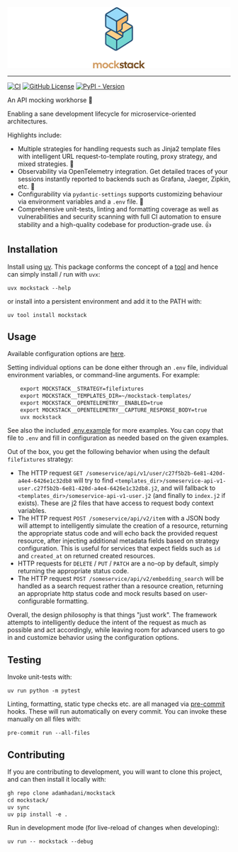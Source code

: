 ![mockstack logo](https://github.com/adamhadani/mockstack/raw/main/docs/assets/mockstack.png)

--------------------------------------------------------------------------------


[![CI](https://github.com/adamhadani/mockstack/actions/workflows/ci.yml/badge.svg)](https://github.com/adamhadani/mockstack/actions/workflows/ci.yml)
[![GitHub License](https://img.shields.io/github/license/adamhadani/mockstack)](https://github.com/adamhadani/mockstack/blob/main/LICENSE)
[![PyPI - Version](https://img.shields.io/pypi/v/mockstack)](https://pypi.org/project/mockstack/)

An API mocking workhorse :racehorse:

Enabling a sane development lifecycle for microservice-oriented architectures.

Highlights include:

* Multiple strategies for handling requests such as Jinja2 template files with intelligent URL request-to-template routing, proxy strategy, and mixed strategies. :game_die:
* Observability via OpenTelemetry integration. Get detailed traces of your sessions instantly reported to backends such as Grafana, Jaeger, Zipkin, etc. :eyes:
* Configurability via `pydantic-settings` supports customizing behaviour via environment variables and a `.env` file. :flags:
* Comprehensive unit-tests, linting and formatting coverage as well as vulnerabilities and security scanning with full CI automation to ensure stability and a high-quality codebase for production-grade use. :+1:


## Installation

Install using [uv](https://docs.astral.sh/uv/). This package conforms the concept of a [tool](https://docs.astral.sh/uv/concepts/tools/) and hence can simply install / run with `uvx`:

    uvx mockstack --help

or install into a persistent environment and add it to the PATH with:

    uv tool install mockstack


## Usage

Available configuration options are [here](https://github.com/adamhadani/mockstack/blob/main/mockstack/config.py).

Setting individual options can be done either through an `.env` file, individual environment variables, or command-line arguments. For example:

```shell
    export MOCKSTACK__STRATEGY=filefixtures
    export MOCKSTACK__TEMPLATES_DIR=~/mockstack-templates/
    export MOCKSTACK__OPENTELEMETRY__ENABLED=true
    export MOCKSTACK__OPENTELEMETRY__CAPTURE_RESPONSE_BODY=true
    uvx mockstack
```

See also the included [.env.example](https://github.com/adamhadani/mockstack/blob/main/.env.example) for more examples. You can copy that file to `.env` and fill in configuration as needed based on the given examples.

Out of the box, you get the following behavior when using the default `filefixtures` strategy:

- The HTTP request `GET /someservice/api/v1/user/c27f5b2b-6e81-420d-a4e4-6426e1c32db8` will try to find `<templates_dir>/someservice-api-v1-user.c27f5b2b-6e81-420d-a4e4-6426e1c32db8.j2`,
  and will fallback to `<templates_dir>/someservice-api-v1-user.j2` (and finally to `index.j2` if exists). These are j2 files that have access to request body context variables.
- The HTTP request `POST /someservice/api/v2/item` with a JSON body will attempt to intelligently simulate the creation of a resource, returning the appropriate status code and will echo back the provided request resource, after injecting additional metadata fields based on strategy configuration. This is useful for services that expect fields such as `id` and `created_at` on returned created resources.
- HTTP requests for `DELETE` / `PUT` / `PATCH` are a no-op by default, simply returning the appropriate status code.
- The HTTP request `POST /someservice/api/v2/embedding_search` will be handled as a search request rather than a resource creation, returning an appropriate http status code and mock results based on user-configurable formatting.

Overall, the design philosophy is that things "just work". The framework attempts to intelligently deduce the intent of the request as much as possible and act accordingly,
while leaving room for advanced users to go in and customize behavior using the configuration options.


## Testing

Invoke unit-tests with:

    uv run python -m pytest

Linting, formatting, static type checks etc. are all managed via [pre-commit](https://pre-commit.com/) hooks. These will run automatically on every commit. You can invoke these manually on all files with:

    pre-commit run --all-files


## Contributing

If you are contributing to development, you will want to clone this project, and can then install it locally with:

    gh repo clone adamhadani/mockstack
    cd mockstack/
    uv sync
    uv pip install -e .

Run in development mode (for live-reload of changes when developing):

    uv run -- mockstack --debug
